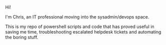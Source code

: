 Hi!

I'm Chris, an IT professional moving into the sysadmin/devops space. 

This is my repo of powershell scripts and code that has proved useful in saving me time, 
troubleshooting escalated helpdesk tickets and automating the boring stuff.

<!---
chris-topping-utils/chris-topping-utils is a ✨ special ✨ repository because its `README.md` (this file) appears on your GitHub profile.
You can click the Preview link to take a look at your changes.
--->
